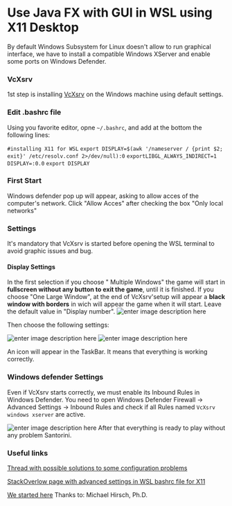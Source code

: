 # Use Java FX with GUI in WSL using X11 Desktop
 
By default  Windows Subsystem for Linux doesn't allow to run graphical interface, we have to install a compatible Windows XServer and enable some ports on Windows Defender.






### VcXsrv

1st step is installing  [VcXsrv]( https://sourceforge.net/projects/vcxsrv/) on the Windows machine using default settings.

### Edit .bashrc file

Using you favorite editor, opne `~/.bashrc`, and add at the bottom the following lines:

`#installing X11 for WSL`                                                                                                                                                                                                        `export DISPLAY=$(awk '/nameserver / {print $2; exit}' /etc/resolv.conf 2>/dev/null):0`                                      `exportLIBGL_ALWAYS_INDIRECT=1`                                                                                          
`DISPLAY=:0.0` 
`export DISPLAY`  

### First Start

Windows defender pop up will appear, asking to allow acces  of the computer's network. Click "Allow Acces" after checking the box "Only local networks"

###  Settings
It's mandatory that VcXsrv is started before opening the WSL terminal to avoid graphic issues and bug.

#### Display Settings

In the first selection if you choose " Multiple Windows"  the game will start in **fullscreen without any button to exit the game**, until it is finished.
If you choose "One Large Window", at the end of VcXsrv'setup will appear a **black  window  with borders**  in wich will appear the game when it will start.  Leave the default value in "Display number".
![enter image description here](https://cdn.discordapp.com/attachments/698582941235806270/724193051068858408/unknown.png)

Then choose the following settings:

![enter image description here](https://cdn.discordapp.com/attachments/698582941235806270/724203269395578950/unknown.png)
![enter image description here](https://cdn.discordapp.com/attachments/698582941235806270/724203339813748746/unknown.png)

An icon will appear in the TaskBar. It means that everything is working correctly.

### Windows defender Settings 
Even if VcXsrv starts correctly, we must enable its Inbound Rules in Windows Defender.
You need to open  Windows Defender Firewall -> Advanced Settings -> Inbound Rules and check if all Rules named `VcXsrv windows xserver` are active.

![enter image description here](https://cdn.discordapp.com/attachments/698582941235806270/724217905499209758/unknown.png)
After that everything is ready to play without any problem Santorini.

### Useful links

 [Thread with possible solutions to  some configuration problems](https://github.com/microsoft/WSL/issues/4106)
 
 [StackOverlow page with advanced settings in WSL bashrc file for X11  ](https://stackoverflow.com/questions/61110603/how-to-set-up-working-x11-forwarding-on-wsl2/61110604#61110604)
 
[We started here](https://www.scivision.dev/x11-gui-windows-subsystem-for-linux/)
Thanks to: Michael Hirsch, Ph.D.



